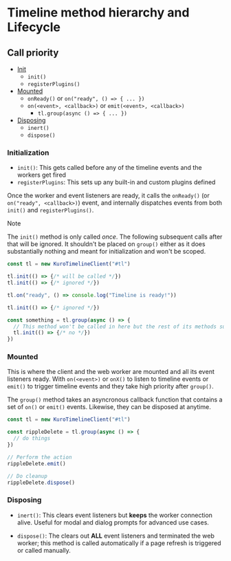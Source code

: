 # Timeline method hierarchy and Lifecycle

## Call priority

- [Init](#initialization)
  - `init()`
  - `registerPlugins()`
- [Mounted](#mounted)
  - `onReady()` or `on("ready", () => { ... })`
  - `on(<event>, <callback>)` or `emit(<event>, <callback>)`
    - `tl.group(async () => { ... })`
- [Disposing](#disposing)
  - `inert()`
  - `dispose()`

### Initialization

- `init()`: This gets called before any of the timeline events and the workers get fired
- `registerPlugins`: This sets up any built-in and custom plugins defined

Once the worker and event listeners are ready, it calls the `onReady()` (or `on("ready", <callback>)`) event, and internally dispatches events from both `init()` and `registerPlugins()`.

> [!NOTE]
> The `init()` method is only called *once*. The following subsequent calls after that will be ignored. It shouldn't be placed on `group()` either as it does substantially nothing and meant for initialization and won't be scoped.

```ts
const tl = new KuroTimelineClient("#tl")

tl.init(() => {/* will be called */})
tl.init(() => {/* ignored */})

tl.on("ready", () => console.log("Timeline is ready!"))

tl.init(() => {/* ignored */})

const something = tl.group(async () => {
  // This method won't be called in here but the rest of its methods such as `on()` or `emit()` will continue to work as intended
  tl.init(() => {/* no */})
})
```

### Mounted

This is where the client and the web worker are mounted and all its event listeners ready. With `on(<event>)` or `onX()` to listen to timeline events or `emit()` to trigger timeline events and they take high priority after `group()`.

The `group()` method takes an asyncronous callback function that contains a set of `on()` or `emit()` events. Likewise, they can be disposed at anytime.

```ts
const tl = new KuroTimelineClient("#tl")

const rippleDelete = tl.group(async () => {
  // do things
})

// Perform the action
rippleDelete.emit()

// Do cleanup
rippleDelete.dispose()
```

### Disposing

- `inert()`: This clears event listeners but **keeps** the worker connection alive. Useful for modal and dialog prompts for advanced use cases.

- `dispose()`: The clears out **ALL** event listeners and terminated the web worker; this method is called automatically if a page refresh is triggered or called manually.